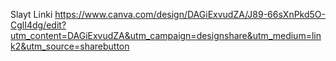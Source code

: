 Slayt Linki
https://www.canva.com/design/DAGiExvudZA/J89-66sXnPkd5O-CglI4dg/edit?utm_content=DAGiExvudZA&utm_campaign=designshare&utm_medium=link2&utm_source=sharebutton

